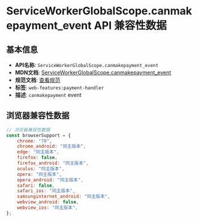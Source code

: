 # ServiceWorkerGlobalScope.canmakepayment_event API 兼容性数据

## 基本信息

- **API名称**: `ServiceWorkerGlobalScope.canmakepayment_event`
- **MDN文档**: [ServiceWorkerGlobalScope.canmakepayment_event](https://developer.mozilla.org/docs/Web/API/ServiceWorkerGlobalScope/canmakepayment_event)
- **规范文档**: [查看规范](https://w3c.github.io/payment-handler/#the-canmakepaymentevent)
- **标签**: `web-features:payment-handler`
- **描述**: `canmakepayment` event

## 浏览器兼容性数据

```javascript
// 浏览器兼容性数据
const browserSupport = {
    chrome: "70",
    chrome_android: "同主版本",
    edge: "同主版本",
    firefox: false,
    firefox_android: "同主版本",
    oculus: "同主版本",
    opera: "同主版本",
    opera_android: "同主版本",
    safari: false,
    safari_ios: "同主版本",
    samsunginternet_android: "同主版本",
    webview_android: false,
    webview_ios: "同主版本",
};

```

